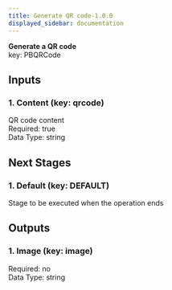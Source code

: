 ```yaml
---  
title: Generate QR code-1.0.0  
displayed_sidebar: documentation  
---  
```

**Generate a QR code**  
key: PBQRCode  
  
## Inputs  
### 1. Content (key: qrcode)  
QR code content  
Required: true  
Data Type: string   
## Next Stages  
### 1. Default (key: DEFAULT)  
Stage to be executed when the operation ends  
## Outputs  
### 1. Image (key: image)  
  
Required: no  
Data Type: string 